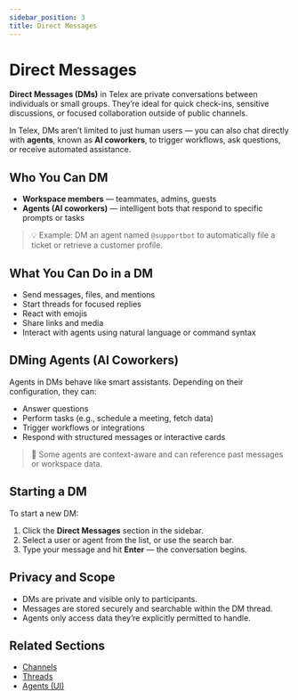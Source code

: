 ```yaml
---
sidebar_position: 3
title: Direct Messages
---
```


# Direct Messages

**Direct Messages (DMs)** in Telex are private conversations between individuals or small groups. They’re ideal for quick check-ins, sensitive discussions, or focused collaboration outside of public channels.

In Telex, DMs aren’t limited to just human users — you can also chat directly with **agents**, known as **AI coworkers**, to trigger workflows, ask questions, or receive automated assistance.


## Who You Can DM

- **Workspace members** — teammates, admins, guests
- **Agents (AI coworkers)** — intelligent bots that respond to specific prompts or tasks

> 💡 Example: DM an agent named `@supportbot` to automatically file a ticket or retrieve a customer profile.


## What You Can Do in a DM

- Send messages, files, and mentions
- Start threads for focused replies
- React with emojis
- Share links and media
- Interact with agents using natural language or command syntax


## DMing Agents (AI Coworkers)

Agents in DMs behave like smart assistants. Depending on their configuration, they can:

- Answer questions
- Perform tasks (e.g., schedule a meeting, fetch data)
- Trigger workflows or integrations
- Respond with structured messages or interactive cards

> 🧠 Some agents are context-aware and can reference past messages or workspace data.


## Starting a DM

To start a new DM:

1. Click the **Direct Messages** section in the sidebar.
2. Select a user or agent from the list, or use the search bar.
3. Type your message and hit **Enter** — the conversation begins.


## Privacy and Scope

- DMs are private and visible only to participants.
- Messages are stored securely and searchable within the DM thread.
- Agents only access data they’re explicitly permitted to handle.


## Related Sections

- [Channels](./channels.md)
- [Threads](./threads.md)
- [Agents (UI)](../../Agents/intro.md)